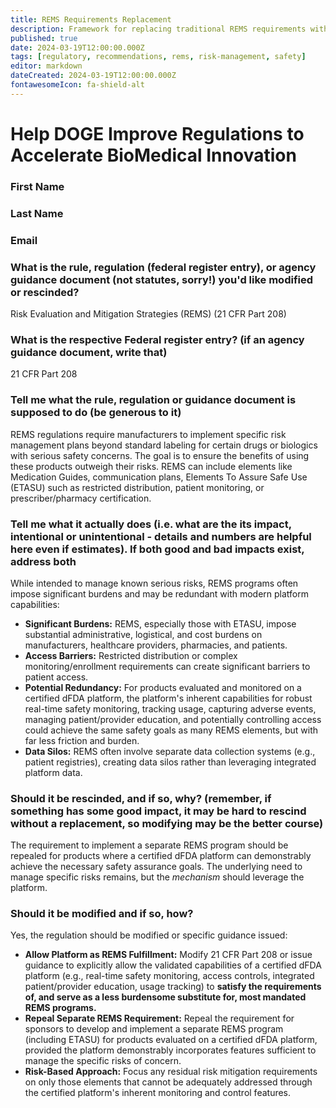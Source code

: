 ```yaml
---
title: REMS Requirements Replacement
description: Framework for replacing traditional REMS requirements with dFDA platform capabilities
published: true
date: 2024-03-19T12:00:00.000Z
tags: [regulatory, recommendations, rems, risk-management, safety]
editor: markdown
dateCreated: 2024-03-19T12:00:00.000Z
fontawesomeIcon: fa-shield-alt
---
```


# Help DOGE Improve Regulations to Accelerate BioMedical Innovation

### First Name

### Last Name

### Email

### What is the rule, regulation (federal register entry), or agency guidance document (not statutes, sorry!) you'd like modified or rescinded?

Risk Evaluation and Mitigation Strategies (REMS) (21 CFR Part 208)

### What is the respective Federal register entry? (if an agency guidance document, write that)

21 CFR Part 208

### Tell me what the rule, regulation or guidance document is supposed to do (be generous to it)

REMS regulations require manufacturers to implement specific risk management plans beyond standard labeling for certain drugs or biologics with serious safety concerns. The goal is to ensure the benefits of using these products outweigh their risks. REMS can include elements like Medication Guides, communication plans, Elements To Assure Safe Use (ETASU) such as restricted distribution, patient monitoring, or prescriber/pharmacy certification.

### Tell me what it actually does (i.e. what are the its impact, intentional or unintentional - details and numbers are helpful here even if estimates). If both good and bad impacts exist, address both

While intended to manage known serious risks, REMS programs often impose significant burdens and may be redundant with modern platform capabilities:

* **Significant Burdens:** REMS, especially those with ETASU, impose substantial administrative, logistical, and cost burdens on manufacturers, healthcare providers, pharmacies, and patients.
* **Access Barriers:** Restricted distribution or complex monitoring/enrollment requirements can create significant barriers to patient access.
* **Potential Redundancy:** For products evaluated and monitored on a certified dFDA platform, the platform's inherent capabilities for robust real-time safety monitoring, tracking usage, capturing adverse events, managing patient/provider education, and potentially controlling access could achieve the same safety goals as many REMS elements, but with far less friction and burden.
* **Data Silos:** REMS often involve separate data collection systems (e.g., patient registries), creating data silos rather than leveraging integrated platform data.

### Should it be rescinded, and if so, why? (remember, if something has some good impact, it may be hard to rescind without a replacement, so modifying may be the better course)

The requirement to implement a separate REMS program should be repealed for products where a certified dFDA platform can demonstrably achieve the necessary safety assurance goals. The underlying need to manage specific risks remains, but the *mechanism* should leverage the platform.

### Should it be modified and if so, how?

Yes, the regulation should be modified or specific guidance issued:

* **Allow Platform as REMS Fulfillment:** Modify 21 CFR Part 208 or issue guidance to explicitly allow the validated capabilities of a certified dFDA platform (e.g., real-time safety monitoring, access controls, integrated patient/provider education, usage tracking) to **satisfy the requirements of, and serve as a less burdensome substitute for, most mandated REMS programs.**
* **Repeal Separate REMS Requirement:** Repeal the requirement for sponsors to develop and implement a separate REMS program (including ETASU) for products evaluated on a certified dFDA platform, provided the platform demonstrably incorporates features sufficient to manage the specific risks of concern.
* **Risk-Based Approach:** Focus any residual risk mitigation requirements on only those elements that cannot be adequately addressed through the certified platform's inherent monitoring and control features.
